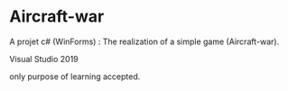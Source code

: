 # Aircraft-war
 
A projet c# (WinForms) : The realization of a simple game (Aircraft-war).

Visual Studio 2019

only purpose of learning accepted.